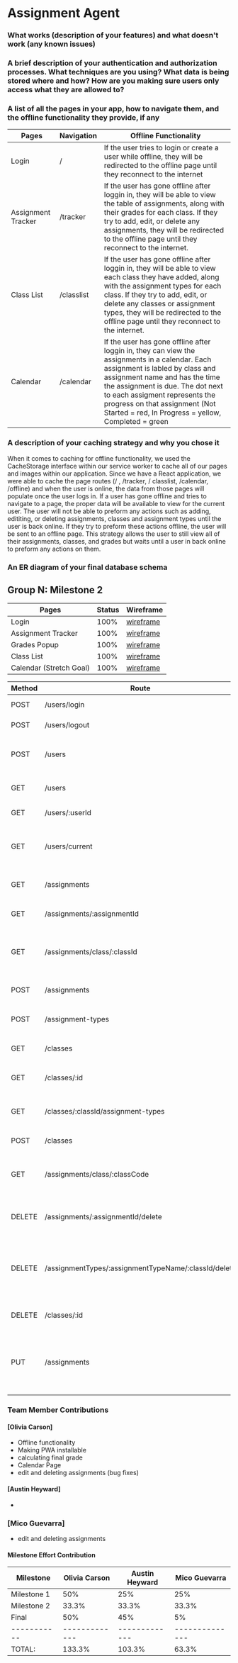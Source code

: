 # Assignment Agent

### What works (description of your features) and what doesn't work (any known issues)

### A brief description of your authentication and authorization processes. What techniques are you using? What data is being stored where and how? How are you making sure users only access what they are allowed to?
### A list of all the pages in your app, how to navigate them, and the offline functionality they provide, if any
| Pages                   | Navigation | Offline Functionality |
|-------------------------|------------|-----------------------|
| Login                   |  /    | If the user tries to login or create a user while offline, they will be redirected to the offline page until they reconnect to the internet |
| Assignment Tracker      | /tracker   | If the user has gone offline after loggin in, they will be able to view the table of assignments, along with their grades for each class. If they try to add, edit, or delete any assignments, they will be redirected to the offline page until they reconnect to the internet. |
| Class List              | /classlist   | If the user has gone offline after loggin in, they will be able to view each class they have added, along with the assignment types for each class. If they try to add, edit, or delete any classes or assignment types, they will be redirected to the offline page until they reconnect to the internet. |
| Calendar                | /calendar    | If the user has gone offline after loggin in, they can view the assignments in a calendar. Each assignment is labled by class and assignment name and has the time the assignment is due. The dot next to each assigment represents the progress on that assignment (Not Started = red, In Progress = yellow, Completed = green|

### A description of your caching strategy and why you chose it
  When it comes to caching for offline functionality, we used the CacheStorage interface within our service worker to cache all of our pages and images within our application. Since we have a React application, we were able to cache the page routes (/ , /tracker, / classlist, /calendar, /offline) and when the user is online, the data from those pages will populate once the user logs in. If a user has gone offline and tries to navigate to a page, the proper data will be available to view for the current user. The user will not be able to preform any actions such as adding, edititing, or deleting assignments, classes and assignment types until the user is back online. If they try to preform these actions offline, the user will be sent to an offline page. This strategy allows the user to still view all of their assignments, classes, and grades but waits until a user in back online to preform any actions on them.
### An ER diagram of your final database schema
## Group N: Milestone 2

| Pages                   | Status | Wireframe |
|-------------------------|--------|-----------|
| Login                   | 100%    | [wireframe](../Proposal/Wireframes/Desktop%20-%20Login.jpg) |
| Assignment Tracker      | 100%    | [wireframe](../Proposal/Wireframes/Desktop%20-%20All%20Classes.jpg) |
| Grades Popup            | 100%    | [wireframe](../Proposal/Wireframes/Desktop%20-%20GPA.jpg)|
| Class List              | 100%    | [wireframe](../Proposal/Wireframes/Desktop%20-%20Add%20Classes.png) |
| Calendar (Stretch Goal) | 100%     | [wireframe](../Proposal/Wireframes/Desktop%20-%20Calendar.jpg)|

| Method | Route                             | Description                                    |
|--------|-----------------------------------|------------------------------------------------|
| POST   | /users/login                      | Login the user                                 |
| POST   | /users/logout                     | Logout the user                                |
| POST   | /users                            | Create a new user and returns the object       |
| GET    | /users                            | Retrieves array of all users                   |
| GET    | /users/:userId                    | Retrieves a user by ID                         |
| GET    | /users/current                    | Retrieves the currently logged in user         |
| GET    | /assignments                      | Retrieves array of all assignments             |
| GET    | /assignments/:assignmentId        | Retrieves an assignment by ID                  |
| GET    | /assignments/class/:classId       | Retrieves assignments from a specific class    |
| POST   | /assignments                      | Creates a new assignment                       |
| POST   | /assignment-types                 | Gets all assignment types                      |
| GET    | /classes                          | Retrieves array of all classes                 |
| GET    | /classes/:id                      | Retrieves a class by it's ID                   |
| GET    | /classes/:classId/assignment-types| Retrieves assignment types by class ID         |
| POST   | /classes                          | Creates a new class                            |
| GET    | /assignments/class/:classCode     | Retrieves all assignments for a specific class |
| DELETE    | /assignments/:assignmentId/delete     | Deletes assignment with the given id |
| DELETE    | /assignmentTypes/:assignmentTypeName/:classId/delete    | Deletes assignment type with the given assignment type name and class id |
| DELETE    | /classes/:id     | Deletes class with the given id |
| PUT    | /assignments   |Edits the assignment selected. Assignment id is passed in through req.body |

### Team Member Contributions

#### [Olivia Carson]
- Offline functionality
- Making PWA installable
- calculating final grade
- Calendar Page
- edit and deleting assignments (bug fixes)


#### [Austin Heyward]

- 

### [Mico Guevarra]
- edit and deleting assignments

#### Milestone Effort Contribution

Milestone   | Olivia Carson| Austin Heyward | Mico Guevarra
----------- | ------------- | ------------- | --------------
Milestone 1 | 50%            | 25%            | 25%
Milestone 2 | 33.3%            | 33.3%            | 33.3%
Final       | 50%            | 45%            | 5%
----------- | ------------- | ------------- | --------------
TOTAL:      | 133.3%      | 103.3%      | 63.3%
